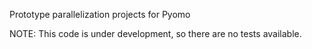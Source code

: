 Prototype parallelization projects for Pyomo

NOTE:  This code is under development, so there are no tests available.
